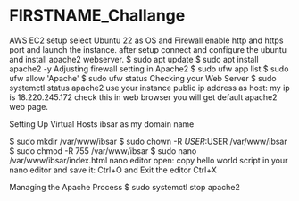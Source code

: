 # FIRSTNAME_Challange
AWS EC2 setup select Ubuntu 22 as OS and Firewall enable http and https port and launch the instance.
after setup connect and configure the ubuntu and install apache2 webserver.
$ sudo apt update
$ sudo apt install apache2 -y
Adjusting firewall setting in Apache2
$ sudo ufw app list
$ sudo ufw allow 'Apache'
$ sudo ufw status
Checking your Web Server
$ sudo systemctl status apache2
use your instance public ip address as host: my ip is 18.220.245.172 check this in web browser you will get default apache2 web page.

Setting Up Virtual Hosts
ibsar as my domain name

$ sudo mkdir /var/www/ibsar
$ sudo chown -R $USER:$USER /var/www/ibsar
$ sudo chmod -R 755 /var/www/ibsar
$ sudo nano /var/www/ibsar/index.html
nano editor open: copy hello world script in your nano editor and save it: Ctrl+O and Exit the editor Ctrl+X




Managing the Apache Process
$ sudo systemctl stop apache2



